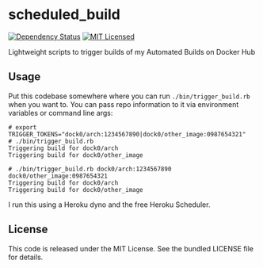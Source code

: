 scheduled\_build
=======

[![Dependency Status](https://img.shields.io/gemnasium/dock0/scheduled_build.svg)](https://gemnasium.com/dock0/scheduled_build)
[![MIT Licensed](http://img.shields.io/badge/license-MIT-green.svg)](https://tldrlegal.com/license/mit-license)

Lightweight scripts to trigger builds of my Automated Builds on Docker Hub

## Usage

Put this codebase somewhere where you can run `./bin/trigger_build.rb` when you want to. You can pass repo information to it via environment variables or command line args:

```
# export TRIGGER_TOKENS="dock0/arch:1234567890|dock0/other_image:0987654321"
# ./bin/trigger_build.rb
Triggering build for dock0/arch
Triggering build for dock0/other_image
```

```
# ./bin/trigger_build.rb dock0/arch:1234567890 dock0/other_image:0987654321
Triggering build for dock0/arch
Triggering build for dock0/other_image
```

I run this using a Heroku dyno and the free Heroku Scheduler.

## License

This code is released under the MIT License. See the bundled LICENSE file for details.

